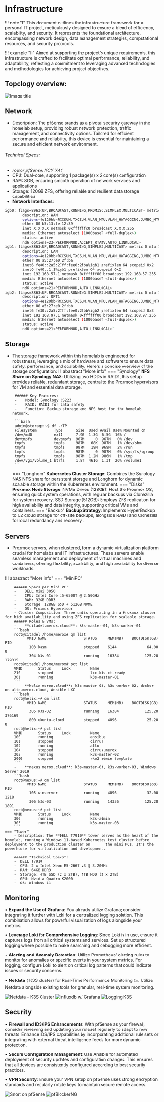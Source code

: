 # Infrastructure

!!! note "I"
     This document outlines the infrastructure framework for a personal IT project, meticulously designed to ensure a blend of efficiency, scalability, and security. It represents the foundational architecture, encompassing network design, data management strategies, computational resources, and security protocols. 
 
!!! example "II"
    Aimed at supporting the project's unique requirements, this infrastructure is crafted to facilitate optimal performance, reliability, and adaptability, reflecting a commitment to leveraging advanced technologies and methodologies for achieving project objectives.


## Topology overview:

![Image title](/images/diagram.png)


## Network
 - Description: The pfSense stands as a pivotal security gateway in the homelab setup, providing robust network protection, traffic management, and connectivity options. Tailored for efficient performance and reliability, this device is essential for maintaining a secure and efficient network environment.


###### Technical Specs:
-    *router pfSense: XCY X44*
-    CPU: Dual-core, supporting 1 package(s) x 2 core(s) configuration
-    RAM: 8GB, ensuring smooth operation of network services and applications
-    Storage: 120GB ZFS, offering reliable and resilient data storage capabilities
-    **Network Interfaces**:
```bash 
igb0: flags=8963<UP,BROADCAST,RUNNING,PROMISC,SIMPLEX,MULTICAST> metric 0 mtu 1500
        description: WAN
        options=4e120bb<RXCSUM,TXCSUM,VLAN_MTU,VLAN_HWTAGGING,JUMBO_MTU,VLAN_HWCSUM,WOL_MAGIC,VLAN_HWFILTER,RXCSUM_IPV6,TXCSUM_IPV6,NOMAP>
        ether 00:b5:13:fe:12:39
        inet X.X.X.X netmask 0xffffffc0 broadcast X.X.X.255
        media: Ethernet autoselect (1000baseT <full-duplex>)
        status: active
        nd6 options=23<PERFORMNUD,ACCEPT_RTADV,AUTO_LINKLOCAL>
igb1: flags=8863<UP,BROADCAST,RUNNING,SIMPLEX,MULTICAST> metric 0 mtu 1500
        description: LAN
        options=4e120bb<RXCSUM,TXCSUM,VLAN_MTU,VLAN_HWTAGGING,JUMBO_MTU,VLAN_HWCSUM,WOL_MAGIC,VLAN_HWFILTER,RXCSUM_IPV6,TXCSUM_IPV6,NOMAP>
        ether 00:a5:27:e0:2f:ba
        inet6 fe80::2a5:27ff:fee0:2fba%igb1 prefixlen 64 scopeid 0x2
        inet6 fe80::1:1%igb1 prefixlen 64 scopeid 0x2
        inet 192.168.57.1 netmask 0xffffff00 broadcast 192.168.57.255
        media: Ethernet autoselect (1000baseT <full-duplex>)
        status: active
        nd6 options=21<PERFORMNUD,AUTO_LINKLOCAL>
igb2: flags=8863<UP,BROADCAST,RUNNING,SIMPLEX,MULTICAST> metric 0 mtu 1500
        description: OPT1
        options=4e120bb<RXCSUM,TXCSUM,VLAN_MTU,VLAN_HWTAGGING,JUMBO_MTU,VLAN_HWCSUM,WOL_MAGIC,VLAN_HWFILTER,RXCSUM_IPV6,TXCSUM_IPV6,NOMAP>
        ether 00:a5:27:e0:2f:bb
        inet6 fe80::2a5:27ff:fee0:2fbb%igb2 prefixlen 64 scopeid 0x3
        inet 192.168.97.1 netmask 0xffffff00 broadcast 192.168.97.255
        media: Ethernet autoselect (1000baseT <full-duplex>)
        status: active
        nd6 options=21<PERFORMNUD,AUTO_LINKLOCAL>`

```

## Storage

 - The storage framework within this homelab is engineered for robustness, leveraging a mix of hardware and software to ensure data safety, performance, and scalability. Here's a concise overview of the storage configuration:
!!! abastract "More info"
    === "Synology"
        **NFS Share on Synology NAS**: Utilizing two HDDs in RAID1, this setup provides reliable, redundant storage, central to the Proxmox hypervisors for VM and essential data   storage.

        ###### Key Features:
        -    Model: Synology DS223
        -    RAID: RAID1 for data safety
        -    Function: Backup storage and NFS host for the homelab network.

        ```bash
        admin@storage:~$ df -hTP
        Filesystem        Type      Size  Used Avail Use% Mounted on
        /dev/md0          ext4      7.9G  1.3G  6.5G  16% /
        devtmpfs          devtmpfs  967M     0  967M   0% /dev
        tmpfs             tmpfs     987M   68K  987M   1% /dev/shm
        tmpfs             tmpfs     987M   19M  969M   2% /run
        tmpfs             tmpfs     987M     0  987M   0% /sys/fs/cgroup
        tmpfs             tmpfs     987M  1.2M  986M   1% /tmp
        /dev/vg1/volume_1 btrfs     1.8T  461G  1.3T  26% /volume1
        ```
    === "Longhorn"
        **Kubernetes Cluster Storage**:
            Combines the Synology NAS NFS share for persistent storage and Longhorn for dynamic, scalable storage within the Kubernetes environment.
    ===  "Disks"
        **Proxmox Node Storage**:
            NVMe Drives (128GB): Host the Proxmox OS, ensuring quick system operations, with regular backups via Clonezilla for system recovery.
            SSD Storage (512GB): Employs ZFS replication for high availability and data integrity, supporting critical VMs and containers.
    ===  "Backup"
        **Backup Strategy**: Implements HyperBackup to C2 cloud storage for off-site backups, alongside RAID1 and Clonezilla for local redundancy and recovery..





## Servers

- Proxmox servers, when clustered, form a dynamic virtualization platform crucial for homelabs and IT infrastructures. These servers enable seamless management and deployment of virtual machines and containers, offering flexibility, scalability, and high availability for diverse workloads.

!!! abastract "More info"
    === "MiniPC"

        ###### Specs per Mini PC:
        -    DELL mini 3050
        -    CPU: Intel Core i5-6500T @ 2.50GHz
        -    RAM: 32GB DDR3
        -    Storage: 128GB SSD + 512GB NVME
        -    OS: Proxmox Hypervisor
        - Cluster Composition: Three units operating in a Proxmox cluster for high availability and using ZFS replication for scalable storage.
        ###### Roles & VMs:
        -    **citadel.merox.cloud**: k3s-master-01, k3s-worker-01
        ```bash
        root@citadel:/home/merox# qm list
              VMID NAME                 STATUS     MEM(MB)    BOOTDISK(GB) PID
               103 kasm                 stopped    6144              64.00 0
               304 k3s-01               running    16384            125.20 179315
        root@citadel:/home/merox# pct list
        VMID       Status     Lock         Name
        210        stopped                 lxc-k3s-ct-ready
        301        running                 k3s-master-01
        ```
        -    **helix.merox.cloud**: k3s-master-02, k3s-worker-02, docker on alto.merox.cloud, Ansible LXC
        ```bash
        root@helix:~# qm list
              VMID NAME                 STATUS     MEM(MB)    BOOTDISK(GB) PID
               305 k3s-02               running    16384            125.20 376169
               800 ubuntu-cloud         stopped    4096              25.20 0
        root@helix:~# pct list
        VMID       Status     Lock         Name
        100        running                 ansible
        101        stopped                 cirrus
        102        running                 alto
        104        stopped                 cirrus.merox
        302        running                 k3s-master-02
        2000       stopped                 rke2-admin-template
        ```
        -    **nexus.merox.cloud**: k3s-master-03, k3s-worker-03, Windows Server 2019
        ```bash
        root@nexus:~# qm list
              VMID NAME                 STATUS     MEM(MB)    BOOTDISK(GB) PID
               105 winserver            running    4096              32.00 1218
               306 k3s-03               running    14336            125.20 1891
        root@nexus:~# pct list
        VMID       Status     Lock         Name
        300        running                 k3s-admin
        303        running                 k3s-master-03
        ``` 
    === "Tower"
        - Description: The **DELL T7910** tower serves as the heart of the homelab, running a Windows 11-based Kubernetes test cluster before deployment to the production cluster on       the mini PCs. It's the powerhouse for virtualization and development.

        ###### *Technical Specs*:
        -  DELL T7910
        -  CPU: 2 x Intel Xeon E5-2667 v3 @ 3.20GHz
        -  RAM: 64GB DDR3
        -  Storage: 4TB SSD (2 x 2TB), 4TB HDD (2 x 2TB)
        -  GPU: Nvidia Quadro K2000
        -  OS: Windows 11







## Monitoring


• **Expand the Use of Grafana**: You already utilize Grafana; consider integrating it further with Loki for a centralized logging solution. This combination allows for powerful visualization of logs alongside your metrics.

• **Leverage Loki for Comprehensive Logging**: Since Loki is in use, ensure it captures logs from all critical systems and services. Set up structured logging where possible to make searching and debugging more efficient.

• **Alerting and Anomaly Detection**: Utilize Prometheus' alerting rules to monitor for anomalies or specific events in your system metrics. For logging, configure Loki to alert on critical log patterns that could indicate issues or security concerns.

• **Netdata** ( K3S cluster) for Real-Time Performance Monitoring 📉: Utilize Netdata alongside existing tools for granular, real-time system monitoring.


![Netdata - K3S Cluster](/images/content/netdata.png "Netdata - K3S Cluster")
![Influxdb w/ Grafana](/images/content/grafana.png "Influxdb w/ Grafana") 
![Logging K3S](/images/content/loki.png "Logging K3S")


## Security

  • **Firewall and IDS/IPS Enhancements**: With pfSense as your firewall, consider reviewing and updating your ruleset regularly to adapt to new threats. Enhance IDS/IPS capabilities by incorporating additional rule sets or integrating with external threat intelligence feeds for more dynamic protection.

   • **Secure Configuration Management**: Use Ansible for automated deployment of security updates and configuration changes. This ensures that all devices are consistently configured according to best security practices.
   
   • **VPN Security**: Ensure your VPN setup on pfSense uses strong encryption standards and regularly rotate keys to maintain secure remote access.

![Snort on pfSense](/images/content/snort.png "Snort on pfSense")
![pfBlockerNG](/images/content/pfb.png "pfBlockerNG")


